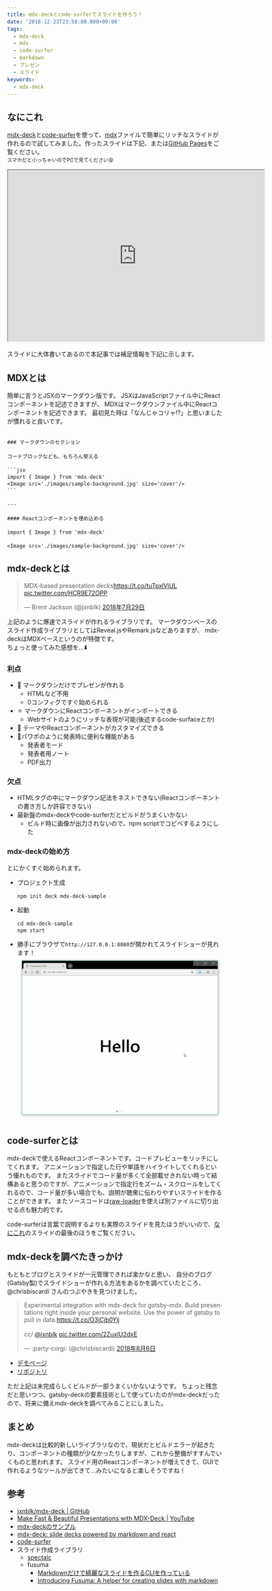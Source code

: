 ```yaml
---
title: mdx-deckとcode-surferでスライドを作ろう！
date: '2018-12-23T23:50:00.000+09:00'
tags:
  - mdx-deck
  - mdx
  - code-surfer
  - markdown
  - プレゼン
  - スライド
keywords:
  - mdx-deck
---
```


## なにこれ

[mdx-deck](https://github.com/jxnblk/mdx-deck)と[code-surfer](https://github.com/pomber/code-surfer)を使って、[mdx](https://github.com/mdx-js/mdx)ファイルで簡単にリッチなスライドが作れるので試してみました。作ったスライドは下記、または[GitHub Pages](https://takumon.github.io/mdx-deck-sample)をご覧ください。<br>
<small>スマホだと小っちゃいのでPCで見てください:dizzy_face:</small>

<iframe 
  src="https://takumon.github.io/mdx-deck-sample" 
  width="600" 
  height="400"
  ></iframe>


スライドに大体書いてあるので本記事では補足情報を下記に示します。



## MDXとは

簡単に言うとJSXのマークダウン版です。
JSXはJavaScriptファイル中にReactコンポーネントを記述できますが、
MDXはマークダウンファイル中にReactコンポーネントを記述できます。
最初見た時は「なんじゃコリャ!?」と思いましたが慣れると良いです。



````jsx:title=mdxサンプル

### マークダウンのセクション

コードブロックなども、もちろん使える

```jsx
import { Image } from 'mdx-deck'
<Image src='./images/sample-background.jpg' size='cover'/>
```

---

#### Reactコンポーネントを埋め込める

import { Image } from 'mdx-deck'

<Image src='./images/sample-background.jpg' size='cover'/>

````


## mdx-deckとは

<blockquote class="twitter-tweet" data-lang="ja">
  <p lang="en" dir="ltr">MDX-based presentation decks<a href="https://t.co/tuTpxlVjUL">https://t.co/tuTpxlVjUL</a> <a href="https://t.co/HCR9E72OPP">pic.twitter.com/HCR9E72OPP</a>
  </p>
  &mdash; Brent Jackson (@jxnblk) <a href="https://twitter.com/jxnblk/status/1023667155324346373?ref_src=twsrc%5Etfw">2018年7月29日</a>
</blockquote>
<script async src="https://platform.twitter.com/widgets.js" charset="utf-8"></script>


上記のように爆速でスライドが作れるライブラリです。
マークダウンベースのスライド作成ライブラリとしてはReveal.jsやRemark.jsなどありますが、
mdx-deckはMDXベースというのが特徴です。<br>
ちょっと使ってみた感想を...:arrow_down:

### 利点

* 📝 マークダウンだけでプレゼンが作れる
    * HTMLなど不用
    * 0コンフィグですぐ始められる
* ⚛️ マークダウンにReactコンポーネントがインポートできる
    * Webサイトのようにリッチな表現が可能(後述するcode-surfaceとか)
* 💅 テーマやReactコンポーネントがカスタマイズできる
* 💁パワポのように発表時に便利な機能がある
    *  発表者モード
    *  発表者用ノート
    *  PDF出力


### 欠点

* HTMLタグの中にマークダウン記法をネストできない(Reactコンポーネントの書き方しか許容できない)
* 最新盤のmdx-deckやcode-surferだとビルドがうまくいかない
  * ビルド時に画像が出力されないので、npm scriptでコピペするようにした


### mdx-deckの始め方

とにかくすぐ始められます。

* プロジェクト生成
  ```
  npm init deck mdx-deck-sample
  ```
* 起動
  ```
  cd mdx-deck-sample
  npm start
  ```
* 勝手にブラウザで`http://127.0.0.1:8080`が開かれてスライドショーが見れます！
  ![mdx-deck-start](./mdx-deck-sample.gif)


## code-surferとは

mdx-deckで使えるReactコンポーネントです。コードプレビューをリッチにしてくれます。
アニメーションで指定した行や単語をハイライトしてくれるという優れものです。
またスライドでコード量が多くて全部載せきれない時って結構あると思うのですが、アニメーションで指定行をズーム・スクロールをしてくれるので、コード量が多い場合でも、説明が聴衆に伝わりやすいスライドを作ることができます。
またソースコードは[raw-loader](https://github.com/webpack-contrib/raw-loader)を使えば別ファイルに切り出せる点も魅力的です。<br>

code-surferは言葉で説明するよりも実際のスライドを見たほうがいいので、[なにこれ](#なにこれ)のスライドの最後のほうをご覧ください。


## mdx-deckを調べたきっかけ

もともとブログとスライドが一元管理できれば楽かなと思い、
自分のブログ(Gatsby製)でスライドショーが作れる方法をあるかを調べていたところ、
@chrisbiscardi さんのつぶやきを見つけました。

<blockquote class="twitter-tweet" data-lang="ja">
  <p lang="en" dir="ltr">Experimental integration with mdx-deck for gatsby-mdx. Build presentations right inside your personal website. Use the power of gatsby to pull in data.<a href="https://t.co/O3jCjb0Yij">https://t.co/O3jCjb0Yij</a><br> <br>cc/ <a href="https://twitter.com/jxnblk?ref_src=twsrc%5Etfw">@jxnblk</a> <a href="https://t.co/2ZuxlU2dxE">pic.twitter.com/2ZuxlU2dxE</a>
  </p>&mdash; :party-corgi: (@chrisbiscardi) <a href="https://twitter.com/chrisbiscardi/status/1026305119652958209?ref_src=twsrc%5Etfw">2018年8月6日</a>
</blockquote>
<script async src="https://platform.twitter.com/widgets.js" charset="utf-8"></script>

* [デモページ](https://deploy-preview-43--gatsby-mdx-kitchen-sink.netlify.com/)
* [リポジトリ](https://github.com/ChristopherBiscardi/gatsby-mdx/tree/master/examples/kitchen-sink)

ただ上記は未完成らしくビルドが一部うまくいかないようです。
ちょっと残念だと思いつつ、gatsby-deckの要素技術として使っていたのがmdx-deckだったので、将来に備えmdx-deckを調べてみることにしました。


## まとめ

mdx-deckは比較的新しいライブラリなので、現状だとビルドエラーが起きたり、コンポーネントの種類が少なかったりしますが、これから整備がすすんでいくものと思われます。
スライド用のReactコンポーネントが増えてきて、GUIで作れるようなツールが出てきて...みたいになると楽しそうですね！


## 参考

* [jxnblk/mdx-deck | GitHub](https://github.com/jxnblk/mdx-deck)
* [Make Fast & Beautiful Presentations with MDX-Deck | YouTube](https://www.youtube.com/watch?v=LvP2EqCiQMg)
* [mdx-deckのサンプル](https://github.com/kentcdodds/simply-react)
* [mdx-deck: slide decks powered by markdown and react](https://blog.kentcdodds.com/mdx-deck-slide-decks-powered-by-markdown-and-react-bfc6d6af20da)
* [code-surfer](https://github.com/pomber/code-surfer)
* スライド作成ライブラリ
    * [spectalc](https://github.com/FormidableLabs/spectacle)
    * fusuma
        * [Markdownだけで綺麗なスライドを作るCLIを作っている](https://blog.hiroppy.me/entry/fusuma)
        * [Introducing Fusuma: A helper for creating slides with markdown](https://dev.to/abouthiroppy/introduce-fusuma-that-is-a-helper-for-creating-a-slide-536)


